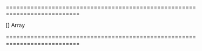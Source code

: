 ===========================================================================
<!--default-->[]<!--/default-->
<!--type-->Array<dxFilterBuilderCustomOperation><!--/type-->
===========================================================================

<!--shortDescription-->

<!--/shortDescription-->

<!--fullDescription-->

<!--/fullDescription-->